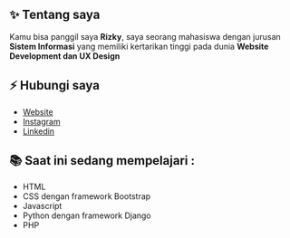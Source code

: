## ✨ Tentang saya
Kamu bisa panggil saya **Rizky**, saya seorang mahasiswa dengan jurusan **Sistem Informasi** yang memiliki kertarikan tinggi pada dunia **Website Development dan UX Design**

## ⚡ Hubungi saya
* [Website](https://rizky.pythonanywhere.com/)
* [Instagram](https://www.instagram.com/mrkhairullah/)
* [Linkedin](https://www.linkedin.com/in/muhammadrizkykhairullah/)

## 📚 Saat ini sedang mempelajari :
* HTML
* CSS dengan framework Bootstrap
* Javascript
* Python dengan framework Django
* PHP
